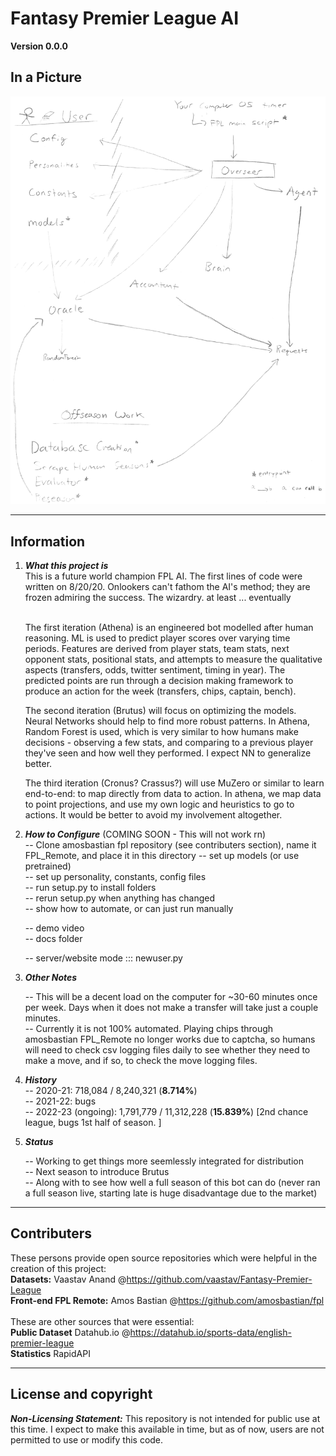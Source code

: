 # Fantasy Premier League AI

**Version 0.0.0**

## In a Picture

![File Relations Picture](https://github.com/xflynx25/boring_uninteresting_repo/blob/main/Project_Diagram.png?raw=true "File Relations Visualizer")


---

## Information

1) ***What this project is*** </br>
    This is a future world champion FPL AI. The first lines of code were written on 8/20/20. Onlookers can't fathom the AI's method; they are frozen admiring the success. The wizardry. at least ... eventually
    
    <br/>The first iteration (Athena) is an engineered bot modelled after human reasoning. ML is used to predict player scores 
    over varying time periods. Features are derived from player stats, team stats, next opponent stats, 
    positional stats, and attempts to measure the qualitative aspects (transfers, odds, twitter sentiment, timing in year).
    The predicted points are run through a decision making framework to produce an action for the week (transfers, chips, captain, bench).  

    The second iteration (Brutus) will focus on optimizing the models. Neural Networks should help to find more robust patterns. In Athena, Random Forest is used, which is very similar to how humans make decisions - observing a few stats, and comparing to a previous player they've seen and how well they performed. I expect NN to generalize better.

    The third iteration (Cronus? Crassus?) will use MuZero or similar to learn end-to-end: to map directly from data to action. In athena, we map data to point projections, and use my own logic and heuristics to go to actions. It would be better to avoid my involvement altogether.

2) ***How to Configure*** (COMING SOON - This will not work rn)<br/>
    -- Clone amosbastian fpl repository (see contributers section), name it FPL_Remote, and place it in this directory
    -- set up models (or use pretrained)<br/>
    -- set up personality, constants, config files<br/>
    -- run setup.py to install folders<br/>
    -- rerun setup.py when anything has changed <br/>
    -- show how to automate, or can just run manually <br/>

    -- demo video <br/>
    -- docs folder<br/>
    
    -- server/website mode ::: newuser.py

3) ***Other Notes*** </br>

    -- This will be a decent load on the computer for ~30-60 minutes once per week. Days when it does
    not make a transfer will take just a couple minutes. <br/>
    -- Currently it is not 100% automated. Playing chips through amosbastian FPL_Remote no longer works due to captcha, so humans will need to check csv logging files daily to see whether they need to make a move, and if so, to check the move logging files. 


4) ***History*** </br>
    -- 2020-21: 718,084 / 8,240,321 (**8.714%**)</br>
    -- 2021-22: bugs</br>
    -- 2022-23 (ongoing): 1,791,779 / 11,312,228 (**15.839%**) [2nd chance league, bugs 1st half of season. ]


5) ***Status*** </br>

    -- Working to get things more seemlessly integrated for distribution <br/>
    -- Next season to introduce Brutus <br/>
    -- Along with to see how well a full season of this bot can do (never ran a full season live, starting late is huge disadvantage due to the market)<br/>

---

## Contributers
These persons provide open source repositories which were helpful in the creation of this project:<br/>
**Datasets:** Vaastav Anand  @<https://github.com/vaastav/Fantasy-Premier-League> <br/>
**Front-end FPL Remote:** Amos Bastian  @<https://github.com/amosbastian/fpl> <br/><br/>
These are other sources that were essential:<br/>
**Public Dataset** Datahub.io  @<https://datahub.io/sports-data/english-premier-league> <br/>
**Statistics** RapidAPI

---

## License and copyright

***Non-Licensing Statement:*** This repository is not intended for public use at this time. I expect to make this available in time, but as of now, users are not permitted to use or modify this code. 
